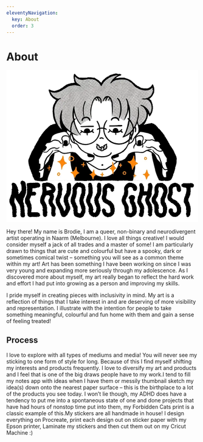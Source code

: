 ```yaml
---
eleventyNavigation:
  key: About
  order: 3
---
```

# About

![Nervous Ghost sprinkling their magic over everything.](../uploads/nervousghost-logo.webp)

Hey there! My name is Brodie, I am a queer, non-binary and neurodivergent artist operating in Naarm (Melbourne). I love all things creative! I would consider myself a jack of all trades and a master of some! I am particularly drawn to things that are cute and colourful but have a spooky, dark or sometimes comical twist – something you will see as a common theme within my art! Art has been something I have been working on since I was very young and expanding more seriously through my adolescence. As I discovered more about myself, my art really began to reflect the hard work and effort I had put into growing as a person and improving my skills.

I pride myself in creating pieces with inclusivity in mind. My art is a reflection of things that I take interest in and are deserving of more visibility and representation. I illustrate with the intention for people to take something meaningful, colourful and fun home with them and gain a sense of feeling treated!

## Process

I love to explore with all types of mediums and media! You will never see my sticking to one form of style for long. Because of this I find myself shifting my interests and products frequently. I love to diversify my art and products and I feel that is one of the big draws people have to my work.I tend to fill my notes app with ideas when I have them or messily thumbnail sketch my idea(s) down onto the nearest paper surface – this is the birthplace to a lot of the products you see today. I won’t lie though, my ADHD does have a tendency to put me into a spontaneous state of one and done projects that have had hours of nonstop time put into them, my Forbidden Cats print is a classic example of this.My stickers are all handmade in house! I design everything on Procreate, print each design out on sticker paper with my Epson printer, Laminate my stickers and then cut them out on my Cricut Machine :)